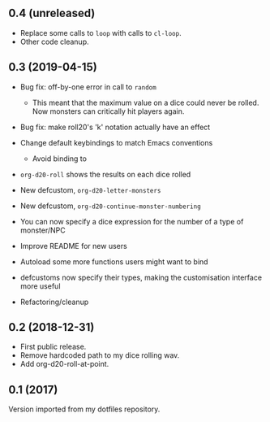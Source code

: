 0.4 (unreleased)
----------------

- Replace some calls to `loop` with calls to `cl-loop`.
- Other code cleanup.

0.3 (2019-04-15)
----------------

- Bug fix: off-by-one error in call to `random`
  - This meant that the maximum value on a dice could never be
    rolled.  Now monsters can critically hit players again.
- Bug fix: make roll20's 'k' notation actually have an effect
- Change default keybindings to match Emacs conventions
  - Avoid binding to <f9>

- `org-d20-roll` shows the results on each dice rolled
- New defcustom, `org-d20-letter-monsters`
- New defcustom, `org-d20-continue-monster-numbering`
- You can now specify a dice expression for the number of a type of
  monster/NPC

- Improve README for new users
- Autoload some more functions users might want to bind
- defcustoms now specify their types, making the customisation
  interface more useful
- Refactoring/cleanup

0.2 (2018-12-31)
----------------

- First public release.
- Remove hardcoded path to my dice rolling wav.
- Add org-d20-roll-at-point.

0.1 (2017)
----------

Version imported from my dotfiles repository.
